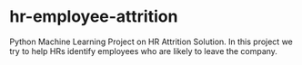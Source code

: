 # hr-employee-attrition
Python Machine Learning Project on HR Attrition Solution. In this project we try to help HRs identify employees who are likely to leave the company. 
